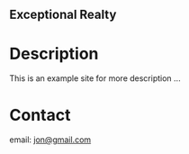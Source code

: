 Exceptional Realty
---

# Description

This is an example site for more description ...

# Contact

email: jon@gmail.com
